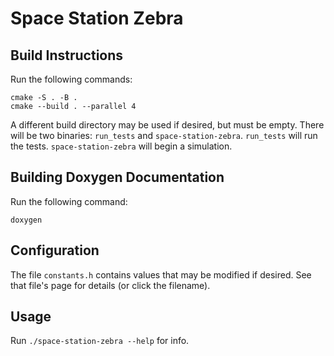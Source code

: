 # Space Station Zebra

## Build Instructions

Run the following commands:
```
cmake -S . -B .
cmake --build . --parallel 4
```

A different build directory may be used if desired, but must be empty.
There will be two binaries: `run_tests` and `space-station-zebra`.
`run_tests` will run the tests. `space-station-zebra` will begin a simulation.

## Building Doxygen Documentation

Run the following command:
```
doxygen
```

## Configuration

The file `constants.h` contains values that may be modified if desired.
See that file's page for details (or click the filename).

## Usage

Run `./space-station-zebra --help` for info.
